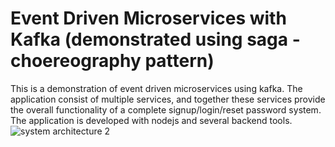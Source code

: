 # Event Driven Microservices with Kafka (demonstrated using saga -choereography pattern)
This is a demonstration of event driven microservices using kafka. The application consist of multiple services, and together these services provide the overall functionality of a complete signup/login/reset password system. The application is developed with nodejs and several backend tools.
![system architecture 2](https://user-images.githubusercontent.com/3667737/204997563-9bb1d963-fc89-4d37-87e4-e2aa8ed06472.png)
